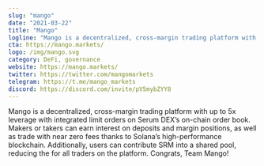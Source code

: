 ```yaml
---
slug: "mango"
date: "2021-03-22"
title: "Mango"
logline: "Mango is a decentralized, cross-margin trading platform with up to 5x leverage with integrated limit orders on Serum DEX’s on-chain order book."
cta: https://mango.markets/
logo: /img/mango.svg
category: DeFi, governance
website: https://mango.markets/
twitter: https://twitter.com/mangomarkets
telegram: https://t.me/mango_markets
discord: https://discord.com/invite/pV5mybZYY8
---
```


Mango is a decentralized, cross-margin trading platform with up to 5x leverage with integrated limit orders on Serum DEX’s on-chain order book. Makers or takers can earn interest on deposits and margin positions, as well as trade with near zero fees thanks to Solana’s high-performance blockchain. Additionally, users can contribute SRM into a shared pool, reducing the for all traders on the platform. Congrats, Team Mango!
